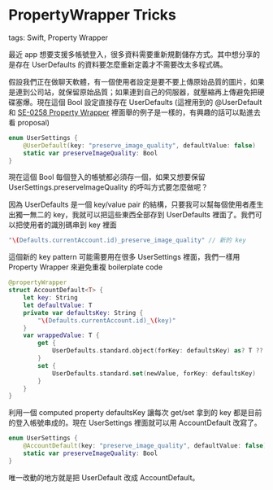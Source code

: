 # PropertyWrapper Tricks

tags: Swift, Property Wrapper

最近 app 想要支援多帳號登入，很多資料需要重新規劃儲存方式。其中想分享的是存在 UserDefaults 的資料要怎麼重新定義才不需要改太多程式碼。

假設我們正在做聊天軟體，有一個使用者設定是要不要上傳原始品質的圖片，如果是連到公司站，就保留原始品質；如果連到自己的伺服器，就壓縮再上傳避免把硬碟塞爆。現在這個 Bool 設定直接存在 UserDefaults (這裡用到的 @UserDefault 和 [SE-0258 Property Wrapper](https://github.com/apple/swift-evolution/blob/master/proposals/0258-property-wrappers.md#user-defaults) 裡面舉的例子是一樣的，有興趣的話可以點進去看 proposal)

``` Swift
enum UserSettings {
    @UserDefault(key: "preserve_image_quality", defaultValue: false)
    static var preserveImageQuality: Bool
}
```

現在這個 Bool 每個登入的帳號都必須存一個，如果又想要保留 UserSettings.preserveImageQuality 的呼叫方式要怎麼做呢？

因為 UserDefaults 是一個 key/value pair 的結構，只要我可以幫每個使用者產生出獨一無二的 key，我就可以把這些東西全部存到 UserDefaults 裡面了。我們可以把使用者的識別碼串到 key 裡面

``` Swift
"\(Defaults.currentAccount.id)_preserve_image_quality" // 新的 key
```

這個新的 key pattern 可能需要用在很多 UserSettings 裡面，我們一樣用 Property Wrapper 來避免重複 boilerplate code

``` Swift
@propertyWrapper
struct AccountDefault<T> {
    let key: String
    let defaultValue: T
    private var defaultsKey: String {
        "\(Defaults.currentAccount.id)_\(key)"
    }
    var wrappedValue: T {
        get {
            UserDefaults.standard.object(forKey: defaultsKey) as? T ?? defaultValue
        }
        set {
            UserDefaults.standard.set(newValue, forKey: defaultsKey)
        }
    }
}
```

利用一個 computed property defaultsKey 讓每次 get/set 拿到的 key 都是目前的登入帳號串成的。現在 UserSettings 裡面就可以用 AccountDefault 改寫了。

``` Swift
enum UserSettings {
    @AccountDefault(key: "preserve_image_quality", defaultValue: false)
    static var preserveImageQuality: Bool
}
```

唯一改動的地方就是把 UserDefault 改成 AccountDefault。
